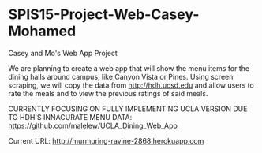 # SPIS15-Project-Web-Casey-Mohamed
Casey and Mo's Web App Project

We are planning to create a web app that will show the menu items for the dining halls around campus, like Canyon Vista or Pines. Using screen scraping, we will copy the data from http://hdh.ucsd.edu and allow users to rate the meals and to view the previous ratings of said meals.

CURRENTLY FOCUSING ON FULLY IMPLEMENTING UCLA VERSION DUE TO HDH'S INNACURATE MENU DATA: https://github.com/malelew/UCLA_Dining_Web_App

Current URL: http://murmuring-ravine-2868.herokuapp.com
